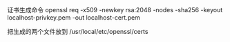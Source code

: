 证书生成命令
openssl req -x509 -newkey rsa:2048 -nodes -sha256 -keyout localhost-privkey.pem -out localhost-cert.pem

把生成的两个文件放到
/usr/local/etc/openssl/certs
